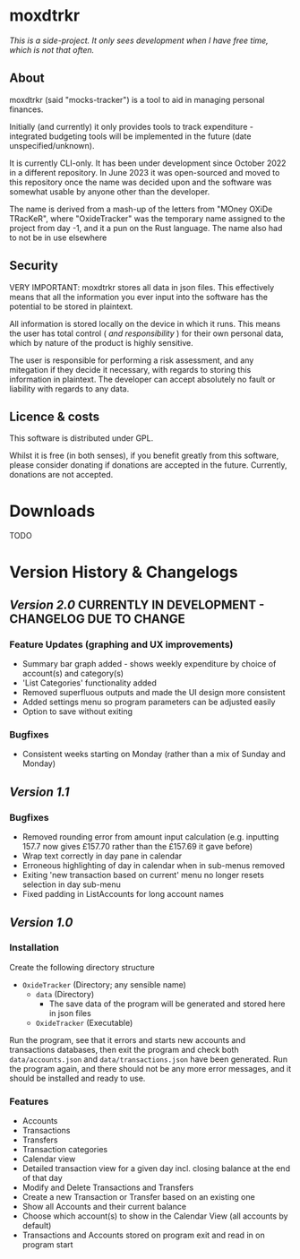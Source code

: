# moxdtrkr
_This is a side-project. It only sees development when I have free time, which is not that often._
## About

moxdtrkr (said "mocks-tracker") is a tool to aid in managing personal finances. 

Initially (and currently) it only provides tools to track expenditure - integrated budgeting tools will be implemented in the future (date unspecified/unknown).

It is currently CLI-only. It has been under development since October 2022 in a different repository. In June 2023 it was open-sourced and moved to this repository once the name was decided upon and the software was somewhat usable by anyone other than the developer.

The name is derived from a mash-up of the letters from "MOney OXiDe TRacKeR", where "OxideTracker" was the temporary name assigned to the project from day -1, and it a pun on the Rust language. The name also had to not be in use elsewhere

## Security
VERY IMPORTANT: moxdtrkr stores all data in json files. This effectively means that all the information you ever input into the software has the potential to be stored in plaintext.

All information is stored locally on the device in which it runs. This means the user has total control ( *and responsibility* ) for their own personal data, which by nature of the product is highly sensitive.

The user is responsible for performing a risk assessment, and any mitegation if they decide it necessary, with regards to storing this information in plaintext. The developer can accept absolutely no fault or liability with regards to any data.

## Licence & costs
This software is distributed under GPL.

Whilst it is free (in both senses), if you benefit greatly from this software, please consider donating if donations are accepted in the future. Currently, donations are not accepted.

# Downloads
TODO

# Version History & Changelogs

## _Version 2.0_ CURRENTLY IN DEVELOPMENT - CHANGELOG DUE TO CHANGE
### Feature Updates (graphing and UX improvements)
- Summary bar graph added - shows weekly expenditure by choice of account(s) and category(s)
- 'List Categories' functionality added
- Removed superfluous outputs and made the UI design more consistent
- Added settings menu so program parameters can be adjusted easily
- Option to save without exiting
 
### Bugfixes
- Consistent weeks starting on Monday (rather than a mix of Sunday and Monday)


## _Version 1.1_
### Bugfixes
- Removed rounding error from amount input calculation (e.g. inputting 157.7 now gives £157.70 rather than the £157.69 it gave before)
- Wrap text correctly in day pane in calendar
- Erroneous highlighting of day in calendar when in sub-menus removed
- Exiting 'new transaction based on current' menu no longer resets selection in day sub-menu
- Fixed padding in ListAccounts for long account names

## _Version 1.0_
### Installation
  Create the following directory structure
- ```OxideTracker```  (Directory; any sensible name)
    - ```data``` (Directory)
      - The save data of the program will be generated and stored here in json files
    - ```OxideTracker``` (Executable)

Run the program, see that it errors and starts new accounts and transactions databases, then exit the program and check both ```data/accounts.json``` and ```data/transactions.json``` have been generated.
Run the program again, and there should not be any more error messages, and it should be installed and ready to use.
### Features
- Accounts
- Transactions
- Transfers
- Transaction categories
- Calendar view
- Detailed transaction view for a given day incl. closing balance at the end of that day
- Modify and Delete Transactions and Transfers
- Create a new Transaction or Transfer based on an existing one
- Show all Accounts and their current balance
- Choose which account(s) to show in the Calendar View (all accounts by default)
- Transactions and Accounts stored on program exit and read in on program start
